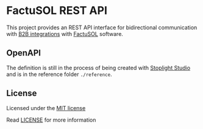 # FactuSOL REST API
This project provides an REST API interface for bidirectional communication with [B2B integrations] with [FactuSOL] software.

## OpenAPI
The definition is still in the process of being created with [Stoplight Studio] and is in the reference folder `./reference`.

## License
Licensed under the [MIT license](http://opensource.org/licenses/MIT)

Read [LICENSE](LICENSE) for more information

[B2B integrations]: https://en.wikipedia.org/wiki/Business-to-business
[FactuSOL]: https://www.sdelsol.com/programa-facturacion-factusol/
[Stoplight Studio]: https://stoplight.io/studio/
